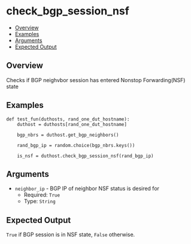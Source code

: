 # check_bgp_session_nsf

- [Overview](#overview)
- [Examples](#examples)
- [Arguments](#arguments)
- [Expected Output](#expected-output)

## Overview
Checks if BGP neighvbor session has entered Nonstop Forwarding(NSF) state

## Examples
```
def test_fun(duthosts, rand_one_dut_hostname):
    duthost = duthosts[rand_one_dut_hostname]

    bgp_nbrs = duthost.get_bgp_neighbors()

    rand_bgp_ip = random.choice(bgp_nbrs.keys())

    is_nsf = duthost.check_bgp_session_nsf(rand_bgp_ip)
```

## Arguments
 - `neighbor_ip` - BGP IP of neighbor NSF status is desired for
    - Required: `True`
    - Type: `String`

## Expected Output
`True` if BGP session is in NSF state, `False` otherwise.